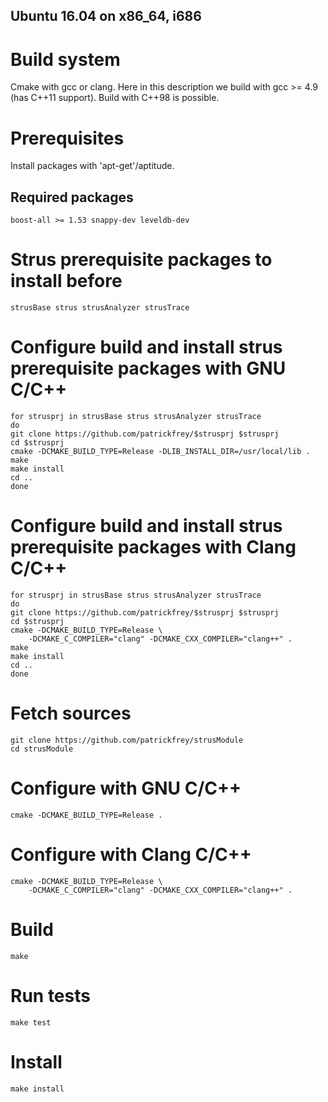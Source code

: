 Ubuntu 16.04 on x86_64, i686
----------------------------

# Build system
Cmake with gcc or clang. Here in this description we build with 
gcc >= 4.9 (has C++11 support). Build with C++98 is possible.

# Prerequisites
Install packages with 'apt-get'/aptitude.

## Required packages
	boost-all >= 1.53 snappy-dev leveldb-dev

# Strus prerequisite packages to install before
	strusBase strus strusAnalyzer strusTrace

# Configure build and install strus prerequisite packages with GNU C/C++
	for strusprj in strusBase strus strusAnalyzer strusTrace
	do
	git clone https://github.com/patrickfrey/$strusprj $strusprj
	cd $strusprj
	cmake -DCMAKE_BUILD_TYPE=Release -DLIB_INSTALL_DIR=/usr/local/lib .
	make
	make install
	cd ..
	done

# Configure build and install strus prerequisite packages with Clang C/C++
	for strusprj in strusBase strus strusAnalyzer strusTrace
	do
	git clone https://github.com/patrickfrey/$strusprj $strusprj
	cd $strusprj
	cmake -DCMAKE_BUILD_TYPE=Release \
		-DCMAKE_C_COMPILER="clang" -DCMAKE_CXX_COMPILER="clang++" .
	make
	make install
	cd ..
	done

# Fetch sources
	git clone https://github.com/patrickfrey/strusModule
	cd strusModule

# Configure with GNU C/C++
	cmake -DCMAKE_BUILD_TYPE=Release .

# Configure with Clang C/C++
	cmake -DCMAKE_BUILD_TYPE=Release \
		-DCMAKE_C_COMPILER="clang" -DCMAKE_CXX_COMPILER="clang++" .

# Build
	make

# Run tests
	make test

# Install
	make install

